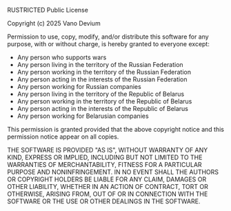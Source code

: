 RUSTRICTED Public License

Copyright (c) 2025 Vano Devium

Permission to use, copy, modify, and/or distribute this software for any
purpose, with or without charge, is hereby granted to everyone except:

* Any person who supports wars
* Any person living in the territory of the Russian Federation
* Any person working in the territory of the Russian Federation
* Any person acting in the interests of the Russian Federation
* Any person working for Russian companies
* Any person living in the territory of the Republic of Belarus
* Any person working in the territory of the Republic of Belarus
* Any person acting in the interests of the Republic of Belarus
* Any person working for Belarusian companies

This permission is granted provided that the above copyright notice and this
permission notice appear on all copies.

THE SOFTWARE IS PROVIDED "AS IS", WITHOUT WARRANTY OF ANY KIND, EXPRESS OR
IMPLIED, INCLUDING BUT NOT LIMITED TO THE WARRANTIES OF MERCHANTABILITY,
FITNESS FOR A PARTICULAR PURPOSE AND NONINFRINGEMENT. IN NO EVENT SHALL THE
AUTHORS OR COPYRIGHT HOLDERS BE LIABLE FOR ANY CLAIM, DAMAGES OR OTHER
LIABILITY, WHETHER IN AN ACTION OF CONTRACT, TORT OR OTHERWISE, ARISING FROM,
OUT OF OR IN CONNECTION WITH THE SOFTWARE OR THE USE OR OTHER DEALINGS IN THE
SOFTWARE.
